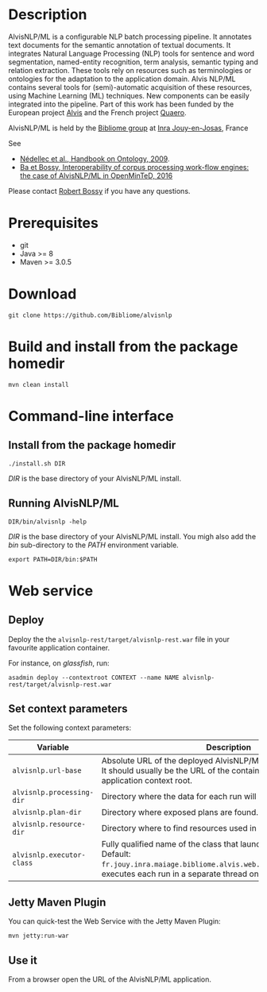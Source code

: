 # Description

AlvisNLP/ML is a configurable NLP batch processing pipeline. It annotates text documents for the semantic annotation of textual documents. It integrates Natural Language Processing (NLP) tools for sentence and word segmentation, named-entity recognition, term analysis, semantic typing and relation extraction. These tools rely on resources such as terminologies or ontologies for the adaptation to the application domain. Alvis NLP/ML contains several tools for (semi)-automatic acquisition of these resources, using Machine Learning (ML) techniques. New components can be easily integrated into the pipeline. Part of this work has been funded by the European project [Alvis](http://cordis.europa.eu/ist/kct/alvis_synopsis.htm) and the French project [Quaero](http://www.quaero.org/module_technologique/alvisae-alvis-annotation-editor/).


AlvisNLP/ML is held by the [Bibliome group](http://maiage.jouy.inra.fr/?q=fr/bibliome/) at [Inra Jouy-en-Josas](http://www.jouy.inra.fr/en), France

See
- [Nédellec et al., Handbook on Ontology, 2009](http://www.springer.com/us/book/9783540709992).
- [Ba et Bossy, Interoperability of corpus processing work-flow engines: the case of AlvisNLP/ML in OpenMinTeD, 2016](http://interop2016.github.io//pdf/INTEROP-4.pdf)
 
      
Please contact [Robert Bossy](mailto:robert.bossy@inra.fr) if you have any questions.

# Prerequisites

* git
* Java >= 8
* Maven >= 3.0.5

# Download

`git clone https://github.com/Bibliome/alvisnlp`

# Build and install from the package homedir

`mvn clean install`


# Command-line interface

## Install from the package homedir

`./install.sh DIR`

*DIR* is the base directory of your AlvisNLP/ML install.


## Running AlvisNLP/ML

`DIR/bin/alvisnlp -help`

*DIR* is the base directory of your AlvisNLP/ML install. You migh also add the *bin* sub-directory to the *PATH* environment variable.

`export PATH=DIR/bin:$PATH`

# Web service

## Deploy

Deploy the the `alvisnlp-rest/target/alvisnlp-rest.war` file in your favourite application container.

For instance, on *glassfish*, run:

`asadmin deploy --contextroot CONTEXT --name NAME alvisnlp-rest/target/alvisnlp-rest.war`

## Set context parameters

Set the following context parameters:

| Variable | Description |
| --- | --- |
| `alvisnlp.url-base` | Absolute URL of the deployed AlvisNLP/ML application. <br> It should usually be the URL of the container cocatenated with the application context root. |
| `alvisnlp.processing-dir` | Directory where the data for each run will be stored. |
| `alvisnlp.plan-dir` | Directory where exposed plans are found. |
| `alvisnlp.resource-dir` | Directory where to find resources used in plans. |
| `alvisnlp.executor-class` | Fully qualified name of the class that launches runs. <br> Default: `fr.jouy.inra.maiage.bibliome.alvis.web.executor.ThreadExecutor`, executes each run in a separate thread on the same server. |

## Jetty Maven Plugin

You can quick-test the Web Service with the Jetty Maven Plugin:

`mvn jetty:run-war`

## Use it

From a browser open the URL of the AlvisNLP/ML application.
